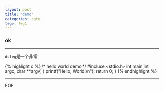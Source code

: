 ```yaml
---
layout: post
title: "demo"
categories: cate1
tags: tag1
---
```


### ok
---

`dsfeg`是一个非常

{% highlight c %}
/* hello world demo */
#include <stdio.h>
int main(int argc, char **argv)
{
    printf("Hello, World!\n");
    return 0;
}
{% endhighlight %}

---

EOF
